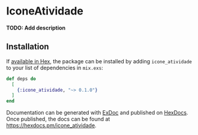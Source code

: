 # IconeAtividade

**TODO: Add description**

## Installation

If [available in Hex](https://hex.pm/docs/publish), the package can be installed
by adding `icone_atividade` to your list of dependencies in `mix.exs`:

```elixir
def deps do
  [
    {:icone_atividade, "~> 0.1.0"}
  ]
end
```

Documentation can be generated with [ExDoc](https://github.com/elixir-lang/ex_doc)
and published on [HexDocs](https://hexdocs.pm). Once published, the docs can
be found at <https://hexdocs.pm/icone_atividade>.


